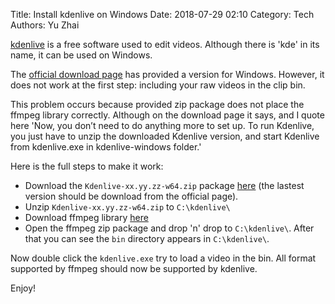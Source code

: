 Title: Install kdenlive on Windows
Date: 2018-07-29 02:10
Category: Tech
Authors: Yu Zhai

[kdenlive](https://kdenlive.org/en/) is a free software used to edit videos.  Although there is 'kde' in its name, it can be used on Windows.

The [official download page](https://kdenlive.org/en/download/) has provided a version for Windows.  However, it does not work at the first step: including your raw videos in the clip bin.  

This problem occurs because provided zip package does not place the ffmpeg library correctly.  Although on the download page it says, and I quote here 'Now, you don’t need to do anything more to set up. To run Kdenlive, you just have to unzip the downloaded Kdenlive version, and start Kdenlive from kdenlive.exe in kdenlive-windows folder.'

Here is the full steps to make it work:
+ Download the `Kdenlive-xx.yy.zz-w64.zip` package [here](https://files.kde.org/kdenlive/release/Kdenlive-18.04.1d-w64.zip) (the lastest version should be download from the official page).
+ Unzip `Kdenlive-xx.yy.zz-w64.zip` to `C:\kdenlive\`
+ Download ffmpeg library [here](https://ffmpeg.zeranoe.com/builds/win64/static/ffmpeg-20180726-bce4da8-win64-static.zip)
+ Open the ffmpeg zip package and drop 'n' drop to `C:\kdenlive\`.  After that you can see the `bin` directory appears in `C:\kdenlive\`.

Now double click the `kdenlive.exe` try to load a video in the bin.  All format supported by ffmpeg should now be supported by kdenlive.  

Enjoy!
